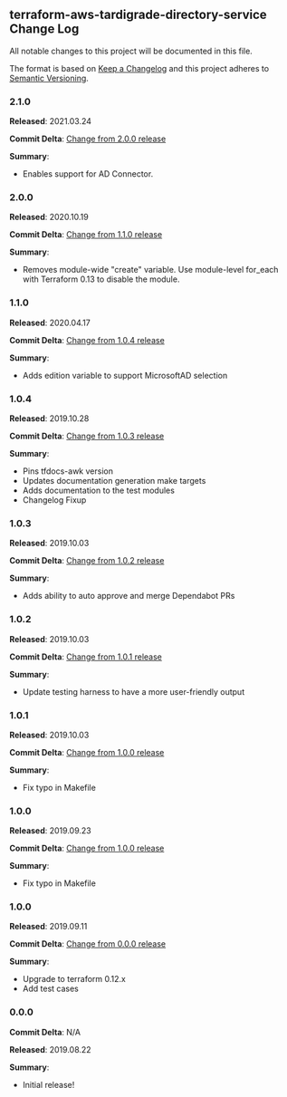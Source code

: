 ## terraform-aws-tardigrade-directory-service Change Log

All notable changes to this project will be documented in this file.

The format is based on [Keep a Changelog](http://keepachangelog.com/) and this project adheres to [Semantic Versioning](http://semver.org/).

### 2.1.0

**Released**: 2021.03.24

**Commit Delta**: [Change from 2.0.0 release](https://github.com/plus3it/terraform-aws-tardigrade-directory-service/compare/2.0.0...2.1.0)

**Summary**:

*   Enables support for AD Connector.

### 2.0.0

**Released**: 2020.10.19

**Commit Delta**: [Change from 1.1.0 release](https://github.com/plus3it/terraform-aws-tardigrade-directory-service/compare/1.1.0...2.0.0)

**Summary**:

*   Removes module-wide "create" variable. Use module-level for_each with Terraform
    0.13 to disable the module.

### 1.1.0

**Released**: 2020.04.17

**Commit Delta**: [Change from 1.0.4 release](https://github.com/plus3it/terraform-aws-tardigrade-directory-service/compare/1.0.4...1.1.0)

**Summary**:

*   Adds edition variable to support MicrosoftAD selection

### 1.0.4

**Released**: 2019.10.28

**Commit Delta**: [Change from 1.0.3 release](https://github.com/plus3it/terraform-aws-tardigrade-directory-service/compare/1.0.3...1.0.4)

**Summary**:

*   Pins tfdocs-awk version
*   Updates documentation generation make targets
*   Adds documentation to the test modules
*   Changelog Fixup

### 1.0.3

**Released**: 2019.10.03

**Commit Delta**: [Change from 1.0.2 release](https://github.com/plus3it/terraform-aws-tardigrade-directory-service/compare/1.0.2...1.0.3)

**Summary**:

*   Adds ability to auto approve and merge Dependabot PRs

### 1.0.2

**Released**: 2019.10.03

**Commit Delta**: [Change from 1.0.1 release](https://github.com/plus3it/terraform-aws-tardigrade-directory-service/compare/1.0.1...1.0.2)

**Summary**:

*   Update testing harness to have a more user-friendly output

### 1.0.1

**Released**: 2019.10.03

**Commit Delta**: [Change from 1.0.0 release](https://github.com/plus3it/terraform-aws-tardigrade-directory-service/compare/1.0.0...1.0.1)

**Summary**:

*   Fix typo in Makefile


### 1.0.0

**Released**: 2019.09.23

**Commit Delta**: [Change from 1.0.0 release](https://github.com/plus3it/terraform-aws-tardigrade-directory-service/compare/1.0.0...1.0.1)

**Summary**:

*   Fix typo in Makefile

### 1.0.0

**Released**: 2019.09.11

**Commit Delta**: [Change from 0.0.0 release](https://github.com/plus3it/terraform-aws-tardigrade-directory-service/compare/0.0.0...1.0.0)

**Summary**:

*   Upgrade to terraform 0.12.x
*   Add test cases

### 0.0.0

**Commit Delta**: N/A

**Released**: 2019.08.22

**Summary**:

*   Initial release!
